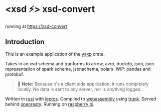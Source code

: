 # **<xsd ⚡> xsd-convert**

running at [https://xsd-convert](https://xsd-convert.com)

## Introduction
This is an example application of the [yaxp](https://github.com/opensourceworks-org/yaxp) crate.

Takes in an xsd schema and tranforms to arrow, avro, duckdb, json, json representation of spark schema, jsonschema, polars.  WIP: pandas and protobuf.


> 📌 **Note:** Because it's a client side application, it runs completely locally. No data is sent to any server, nor is anything logged.


Written in [rust](https://www.rust-lang.org/) with [leptos](https://leptos.dev). Compiled to [webassembly](https://webassembly.org/) using [trunk](https://trunkrs.dev/). Served behind [openresty](https://openresty.org/). Running on [raspberry pi](https://www.raspberrypi.com/products/raspberry-pi-4-model-b/).


